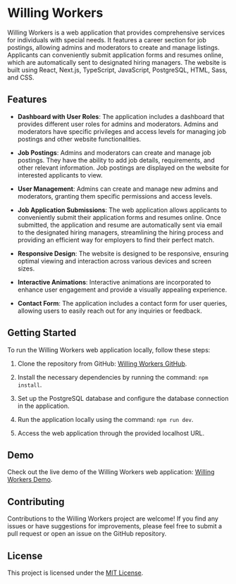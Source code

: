 # Willing Workers

Willing Workers is a web application that provides comprehensive services for individuals with special needs. It features a career section for job postings, allowing admins and moderators to create and manage listings. Applicants can conveniently submit application forms and resumes online, which are automatically sent to designated hiring managers. The website is built using React, Next.js, TypeScript, JavaScript, PostgreSQL, HTML, Sass, and CSS.

## Features

- **Dashboard with User Roles**: The application includes a dashboard that provides different user roles for admins and moderators. Admins and moderators have specific privileges and access levels for managing job postings and other website functionalities.

- **Job Postings**: Admins and moderators can create and manage job postings. They have the ability to add job details, requirements, and other relevant information. Job postings are displayed on the website for interested applicants to view.

- **User Management**: Admins can create and manage new admins and moderators, granting them specific permissions and access levels.

- **Job Application Submissions**: The web application allows applicants to conveniently submit their application forms and resumes online. Once submitted, the application and resume are automatically sent via email to the designated hiring managers, streamlining the hiring process and providing an efficient way for employers to find their perfect match.

- **Responsive Design**: The website is designed to be responsive, ensuring optimal viewing and interaction across various devices and screen sizes.

- **Interactive Animations**: Interactive animations are incorporated to enhance user engagement and provide a visually appealing experience.

- **Contact Form**: The application includes a contact form for user queries, allowing users to easily reach out for any inquiries or feedback.

## Getting Started

To run the Willing Workers web application locally, follow these steps:

1. Clone the repository from GitHub: [Willing Workers GitHub](https://github.com/Jay23Cee/WillingWorkersSite-1).

2. Install the necessary dependencies by running the command: `npm install`.

3. Set up the PostgreSQL database and configure the database connection in the application.

4. Run the application locally using the command: `npm run dev`.

5. Access the web application through the provided localhost URL.

## Demo

Check out the live demo of the Willing Workers web application: [Willing Workers Demo](https://willingworkers-web2.vercel.app).

## Contributing

Contributions to the Willing Workers project are welcome! If you find any issues or have suggestions for improvements, please feel free to submit a pull request or open an issue on the GitHub repository.

## License

This project is licensed under the [MIT License](https://opensource.org/licenses/MIT).

